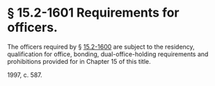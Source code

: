 # § 15.2-1601 Requirements for officers.

<p>The officers required by § <a href='http://law.lis.virginia.gov/vacode/15.2-1600/'>15.2-1600</a> are subject to the residency, qualification for office, bonding, dual-office-holding requirements and prohibitions provided for in Chapter 15 of this title.</p><p>1997, c. 587.</p>